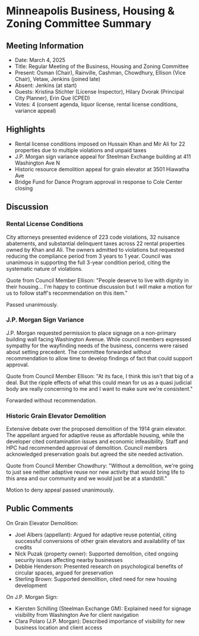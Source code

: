 # Minneapolis Business, Housing & Zoning Committee Summary

## Meeting Information
- Date: March 4, 2025
- Title: Regular Meeting of the Business, Housing and Zoning Committee
- Present: Osman (Chair), Rainville, Cashman, Chowdhury, Ellison (Vice Chair), Vetaw, Jenkins (joined late)
- Absent: Jenkins (at start)
- Guests: Kristina Stichter (License Inspector), Hilary Dvorak (Principal City Planner), Erin Que (CPED)
- Votes: 4 (consent agenda, liquor license, rental license conditions, variance appeal)

## Highlights
- Rental license conditions imposed on Hussain Khan and Mir Ali for 22 properties due to multiple violations and unpaid taxes
- J.P. Morgan sign variance appeal for Steelman Exchange building at 411 Washington Ave N
- Historic resource demolition appeal for grain elevator at 3501 Hiawatha Ave
- Bridge Fund for Dance Program approval in response to Cole Center closing

## Discussion

### Rental License Conditions
City attorneys presented evidence of 223 code violations, 32 nuisance abatements, and substantial delinquent taxes across 22 rental properties owned by Khan and Ali. The owners admitted to violations but requested reducing the compliance period from 3 years to 1 year. Council was unanimous in supporting the full 3-year condition period, citing the systematic nature of violations.

Quote from Council Member Ellison: "People deserve to live with dignity in their housing... I'm happy to continue discussion but I will make a motion for us to follow staff's recommendation on this item."

Passed unanimously.

### J.P. Morgan Sign Variance 
J.P. Morgan requested permission to place signage on a non-primary building wall facing Washington Avenue. While council members expressed sympathy for the wayfinding needs of the business, concerns were raised about setting precedent. The committee forwarded without recommendation to allow time to develop findings of fact that could support approval.

Quote from Council Member Ellison: "At its face, I think this isn't that big of a deal. But the ripple effects of what this could mean for us as a quasi judicial body are really concerning to me and I want to make sure we're consistent."

Forwarded without recommendation.

### Historic Grain Elevator Demolition
Extensive debate over the proposed demolition of the 1914 grain elevator. The appellant argued for adaptive reuse as affordable housing, while the developer cited contamination issues and economic infeasibility. Staff and HPC had recommended approval of demolition. Council members acknowledged preservation goals but agreed the site needed activation.

Quote from Council Member Chowdhury: "Without a demolition, we're going to just see neither adaptive reuse nor new activity that would bring life to this area and our community and we would just be at a standstill."

Motion to deny appeal passed unanimously.

## Public Comments

On Grain Elevator Demolition:
- Joel Albers (appellant): Argued for adaptive reuse potential, citing successful conversions of other grain elevators and availability of tax credits
- Nick Puzak (property owner): Supported demolition, cited ongoing security issues affecting nearby businesses
- Debbie Henderson: Presented research on psychological benefits of circular spaces, argued for preservation
- Sterling Brown: Supported demolition, cited need for new housing development

On J.P. Morgan Sign:
- Kiersten Schilling (Steelman Exchange GM): Explained need for signage visibility from Washington Ave for client navigation
- Clara Polaro (J.P. Morgan): Described importance of visibility for new business location and client access
